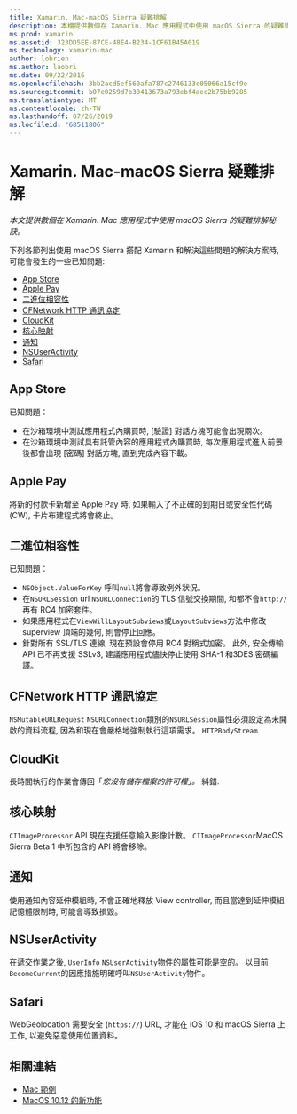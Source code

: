 ```yaml
---
title: Xamarin. Mac-macOS Sierra 疑難排解
description: 本檔提供數個在 Xamarin. Mac 應用程式中使用 macOS Sierra 的疑難排解秘訣。 與 Mac App Store、Apple Pay、二進位相容性、CFNetwork、CloudKit 等相關的秘訣。
ms.prod: xamarin
ms.assetid: 323DD5EE-87CE-48E4-B234-1CF61B45A019
ms.technology: xamarin-mac
author: lobrien
ms.author: laobri
ms.date: 09/22/2016
ms.openlocfilehash: 3bb2acd5ef560afa787c2746133c05066a15cf9e
ms.sourcegitcommit: b07e0259d7b30413673a793ebf4aec2b75bb9285
ms.translationtype: MT
ms.contentlocale: zh-TW
ms.lasthandoff: 07/26/2019
ms.locfileid: "68511806"
---
```

# <a name="xamarinmac---macos-sierra-troubleshooting"></a>Xamarin. Mac-macOS Sierra 疑難排解

_本文提供數個在 Xamarin. Mac 應用程式中使用 macOS Sierra 的疑難排解秘訣。_

下列各節列出使用 macOS Sierra 搭配 Xamarin 和解決這些問題的解決方案時, 可能會發生的一些已知問題:

- [App Store](#App-Store)
- [Apple Pay](#Apple-Pay)
- [二進位相容性](#Binary-Compatibility)
- [CFNetwork HTTP 通訊協定](#CFNetwork-HTTP-Protocol)
- [CloudKit](#CloudKit)
- [核心映射](#CoreImage)
- [通知](#Notifications)
- [NSUserActivity](#NSUserActivity)
- [Safari](#Safari)

<a name="App-Store" />

## <a name="app-store"></a>App Store

已知問題：

- 在沙箱環境中測試應用程式內購買時, [驗證] 對話方塊可能會出現兩次。
- 在沙箱環境中測試具有託管內容的應用程式內購買時, 每次應用程式進入前景後都會出現 [密碼] 對話方塊, 直到完成內容下載。

<a name="Apple-Pay" />

## <a name="apple-pay"></a>Apple Pay

將新的付款卡新增至 Apple Pay 時, 如果輸入了不正確的到期日或安全性代碼 (CW), 卡片布建程式將會終止。

<a name="Binary-Compatibility" />

## <a name="binary-compatibility"></a>二進位相容性

已知問題：

- `NSObject.ValueForKey` 呼叫`null`將會導致例外狀況。
- 在`NSURLSession` url `NSURLConnection`的 TLS 信號交換期間, 和都不會`http://`再有 RC4 加密套件。
- 如果應用程式在`ViewWillLayoutSubviews`或`LayoutSubviews`方法中修改 superview 頂端的幾何, 則會停止回應。
- 針對所有 SSL/TLS 連線, 現在預設會停用 RC4 對稱式加密。 此外, 安全傳輸 API 已不再支援 SSLv3, 建議應用程式儘快停止使用 SHA-1 和3DES 密碼編譯。

<a name="CFNetwork-HTTP-Protocol" />

## <a name="cfnetwork-http-protocol"></a>CFNetwork HTTP 通訊協定

`NSMutableURLRequest` `NSURLConnection`類別的`NSURLSession`屬性必須設定為未開啟的資料流程, 因為和現在會嚴格地強制執行這項需求。 `HTTPBodyStream`

<a name="CloudKit" />

## <a name="cloudkit"></a>CloudKit

長時間執行的作業會傳回「_您沒有儲存檔案的許可權」。_ 糾錯.

<a name="CoreImage" />

## <a name="core-image"></a>核心映射

`CIImageProcessor` API 現在支援任意輸入影像計數。 `CIImageProcessor`MacOS Sierra Beta 1 中所包含的 API 將會移除。

<a name="Notifications" />

## <a name="notifications"></a>通知

使用通知內容延伸模組時, 不會正確地釋放 View controller, 而且當達到延伸模組記憶體限制時, 可能會導致損毀。

<a name="NSUserActivity" />

## <a name="nsuseractivity"></a>NSUserActivity

在遞交作業之後, `UserInfo` `NSUserActivity`物件的屬性可能是空的。 以目前`BecomeCurrent`的因應措施明確呼叫`NSUserActivity`物件。

<a name="Safari" />

## <a name="safari"></a>Safari

WebGeolocation 需要安全 (`https://`) URL, 才能在 iOS 10 和 macOS Sierra 上工作, 以避免惡意使用位置資料。

## <a name="related-links"></a>相關連結

- [Mac 範例](https://developer.xamarin.com/samples/mac/)
- [MacOS 10.12 的新功能](https://developer.apple.com/library/prerelease/content/releasenotes/MacOSX/WhatsNewInOSX/Articles/OSXv10.html#//apple_ref/doc/uid/TP40017145-SW1)
